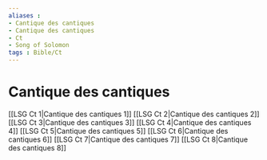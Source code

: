 ```yaml
---
aliases : 
- Cantique des cantiques
- Cantique des cantiques
- Ct
- Song of Solomon
tags : Bible/Ct
---
```


# Cantique des cantiques

[[LSG Ct 1|Cantique des cantiques 1]]
[[LSG Ct 2|Cantique des cantiques 2]]
[[LSG Ct 3|Cantique des cantiques 3]]
[[LSG Ct 4|Cantique des cantiques 4]]
[[LSG Ct 5|Cantique des cantiques 5]]
[[LSG Ct 6|Cantique des cantiques 6]]
[[LSG Ct 7|Cantique des cantiques 7]]
[[LSG Ct 8|Cantique des cantiques 8]]
